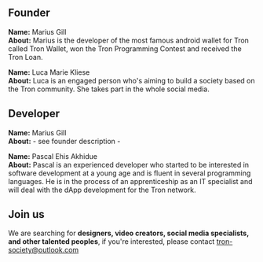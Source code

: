## Founder

__Name:__ Marius Gill  
__About:__ Marius is the developer of the most famous android wallet for Tron called Tron Wallet, won the Tron Programming Contest and received the Tron Loan.

__Name:__ Luca Marie Kliese  
__About:__ Luca is an engaged person who's aiming to build a society based on the Tron community. She takes part in the whole social media.

## Developer

__Name:__ Marius Gill  
__About:__ - see founder description -

__Name:__ Pascal Ehis Akhidue  
__About:__ Pascal is an experienced developer who started to be interested in software development at a young age and is fluent in several programming languages. He is in the process of an apprenticeship as an IT specialist and will deal with the dApp development for the Tron network.

## Join us

We are searching for __designers, video creators, social media specialists, and other talented peoples__, if you're interested, please contact tron-society@outlook.com
